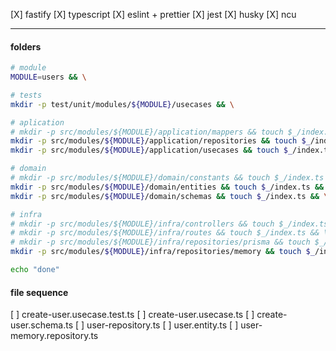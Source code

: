 [X] fastify
[X] typescript
[X] eslint + prettier
[X] jest
[X] husky
[X] ncu

---

#### folders

```bash
# module
MODULE=users && \

# tests
mkdir -p test/unit/modules/${MODULE}/usecases && \

# aplication
# mkdir -p src/modules/${MODULE}/application/mappers && touch $_/index.ts && \
mkdir -p src/modules/${MODULE}/application/repositories && touch $_/index.ts && \
mkdir -p src/modules/${MODULE}/application/usecases && touch $_/index.ts && \

# domain
# mkdir -p src/modules/${MODULE}/domain/constants && touch $_/index.ts && \
mkdir -p src/modules/${MODULE}/domain/entities && touch $_/index.ts && \
mkdir -p src/modules/${MODULE}/domain/schemas && touch $_/index.ts && \

# infra
# mkdir -p src/modules/${MODULE}/infra/controllers && touch $_/index.ts && \
# mkdir -p src/modules/${MODULE}/infra/routes && touch $_/index.ts && \
# mkdir -p src/modules/${MODULE}/infra/repositories/prisma && touch $_/index.ts && \
mkdir -p src/modules/${MODULE}/infra/repositories/memory && touch $_/index.ts && \

echo "done"
```


#### file sequence

[ ] create-user.usecase.test.ts
[ ] create-user.usecase.ts
[ ] create-user.schema.ts
[ ] user-repository.ts
[ ] user.entity.ts
[ ] user-memory.repository.ts
